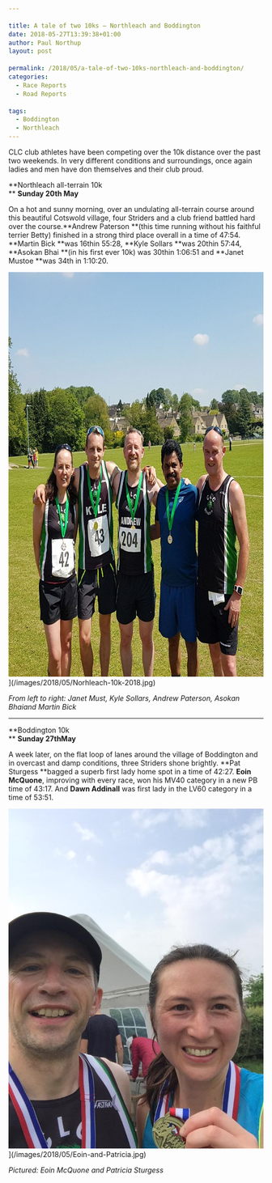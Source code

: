 ```yaml
---

title: A tale of two 10ks – Northleach and Boddington
date: 2018-05-27T13:39:38+01:00
author: Paul Northup
layout: post

permalink: /2018/05/a-tale-of-two-10ks-northleach-and-boddington/
categories:
  - Race Reports
  - Road Reports

tags:
  - Boddington
  - Northleach
---
```

CLC club athletes have been competing over the 10k distance over the past two weekends. In very different conditions and surroundings, once again ladies and men have don themselves and their club proud.

**Northleach all-terrain 10k  
** **Sunday 20th May**

On a hot and sunny morning, over an undulating all-terrain course around this beautiful Cotswold village, four Striders and a club friend battled hard over the course.**Andrew Paterson **(this time running without his faithful terrier Betty) finished in a strong third place overall in a time of 47:54. **Martin Bick **was 16thin 55:28, **Kyle Sollars **was 20thin 57:44, **Asokan Bhai **(in his first ever 10k) was 30thin 1:06:51 and **Janet Mustoe **was 34th in 1:10:20.

<img src="/images/2018/05/Norhleach-10k-2018.jpg" alt="Norhleach-10k-2018" width="800" height="800" />](/images/2018/05/Norhleach-10k-2018.jpg)

_From left to right: Janet Must, Kyle Sollars, Andrew Paterson, Asokan Bhaiand Martin Bick_

* * *

**Boddington 10k  
** **Sunday 27thMay**

A week later, on the flat loop of lanes around the village of Boddington and in overcast and damp conditions, three Striders shone brightly. **Pat Sturgess **bagged a superb first lady home spot in a time of 42:27. **Eoin McQuone**, improving with every race, won his MV40 category in a new PB time of 43:17. And **Dawn Addinall** was first lady in the LV60 category in a time of 53:51.

<img src="/images/2018/05/Eoin-and-Patricia.jpg" alt="Eoin-and-Patricia"  />](/images/2018/05/Eoin-and-Patricia.jpg)

_Pictured: Eoin McQuone and Patricia Sturgess_